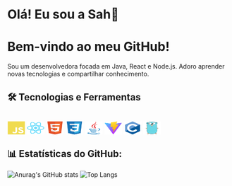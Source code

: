 # Olá! Eu sou a Sah👋

# Bem-vindo ao meu GitHub!
Sou um desenvolvedora focada em Java, React e Node.js. Adoro aprender novas tecnologias e compartilhar conhecimento.

## 🛠️ Tecnologias e Ferramentas
<div style="display: inline_block"><br>
  <img align="center" alt="JS" height="30" width="40" src="https://raw.githubusercontent.com/devicons/devicon/master/icons/javascript/javascript-plain.svg">
  <img align="center" alt="React" height="30" width="40" src="https://raw.githubusercontent.com/devicons/devicon/master/icons/react/react-original.svg">
  <img align="center" alt="HTML" height="30" width="40" src="https://raw.githubusercontent.com/devicons/devicon/master/icons/html5/html5-original.svg">
  <img align="center" alt="CSS" height="30" width="40" src="https://raw.githubusercontent.com/devicons/devicon/master/icons/css3/css3-original.svg">
  <img align="center" alt="Java" height="30" width="40" src="https://raw.githubusercontent.com/devicons/devicon/master/icons/java/java-original.svg">
  <img align="center" alt="Vite.js" height="30" width="40" src="https://raw.githubusercontent.com/devicons/devicon/master/icons/vitejs/vitejs-original.svg">
  <img align="center" alt="C" height="30" width="40" src="https://raw.githubusercontent.com/devicons/devicon/master/icons/c/c-original.svg">
  <img align="center" alt="Go" height="30" width="40" src="https://raw.githubusercontent.com/devicons/devicon/master/icons/go/go-original.svg"/>

</div>


## 📊 Estatísticas do GitHub:

![Anurag's GitHub stats](https://github-readme-stats.vercel.app/api?username=SahEnaile&show_icons=true&theme=jolly)
![Top Langs](https://github-readme-stats.vercel.app/api/top-langs/?username=SahEnaile&layout=compact&theme=jolly)


<!---
SahEnaile/SahEnaile is a ✨ special ✨ repository because its `README.md` (this file) appears on your GitHub profile.
You can click the Preview link to take a look at your changes.
--->
